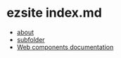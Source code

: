 # ezsite index.md

- [about](about)
- [subfolder](subfolder)
- [Web components documentation](ezsite/dist)